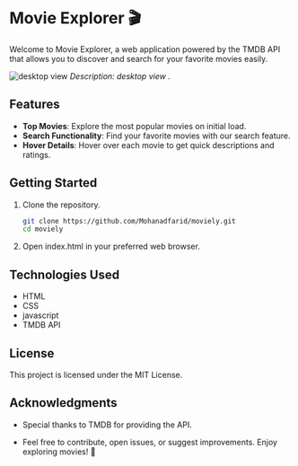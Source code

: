 # Movie Explorer 🎬
Welcome to Movie Explorer, a web application powered by the TMDB API that allows you to discover and search for your favorite movies easily.

![desktop view](./images/movies%20app%20(1).png)
_Description: desktop view ._

## Features

- **Top Movies**: Explore the most popular movies on initial load.
- **Search Functionality**: Find your favorite movies with our search feature.
- **Hover Details**: Hover over each movie to get quick descriptions and ratings.

## Getting Started

1. Clone the repository.
   ```bash
   git clone https://github.com/Mohanadfarid/moviely.git
   cd moviely
   ```
2. Open index.html in your preferred web browser.

## Technologies Used

- HTML
- CSS
- javascript
- TMDB API

## License

This project is licensed under the MIT License.

## Acknowledgments

- Special thanks to TMDB for providing the API.

- Feel free to contribute, open issues, or suggest improvements. Enjoy exploring movies! 🍿
